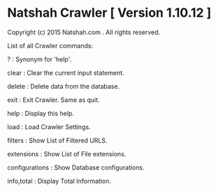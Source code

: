 # Natshah Crawler [ Version 1.10.12 ]

Copyright (c) 2015 Natshah.com .  All rights reserved.


List of all Crawler commands:


?                  : Synonym for 'help'.

clear              : Clear the current input statement.

delete             : Delete data from the database.

exit               : Exit Crawler. Same as quit.

help               : Display this help.

load               : Load Crawler Settings.

filters            : Show List of Filtered URLS.

extensions         : Show List of File extensions.

configurations     : Show Database configurations.

info,total         : Display Total Information.



